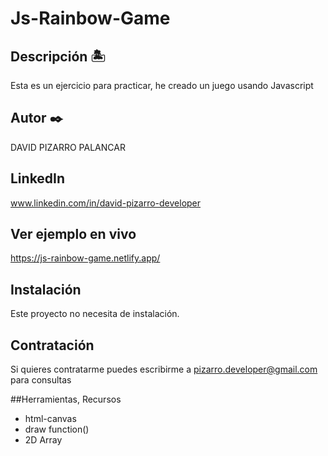 # Js-Rainbow-Game

## Descripción 🏝
Esta es un ejercicio para practicar, he creado un juego usando Javascript

## Autor ✒️
DAVID PIZARRO PALANCAR

## LinkedIn
www.linkedin.com/in/david-pizarro-developer

## Ver ejemplo en vivo
https://js-rainbow-game.netlify.app/

## Instalación
Este proyecto no necesita de instalación.

## Contratación
Si quieres contratarme puedes escribirme a pizarro.developer@gmail.com para consultas

##Herramientas, Recursos
- html-canvas
- draw function()
- 2D Array


